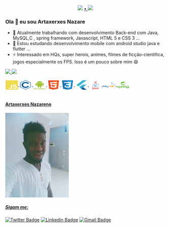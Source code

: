 <div align="center">
    <img src="https://img.shields.io/badge/feito%20por-Artaxerxes Nazareno-blue"/>
    <a href="https://twitter.com/Artaxerxes0001">
    • 
    <img src="https://img.shields.io/twitter/follow/Artaxerxes0001?style=social">
    </a><br>
  </div>


### Ola  👋  eu sou Artaxerxes Nazare
- 🔭 Atualmente trabalhando com desenvolvimento Back-end com Java, MySQL,C , spring framework, Javascript, HTML 5 e CSS 3 ...
- 🌱 Estou estudando desenvolvimento mobile com android studio java e flutter ...
- ⚡ Interessado em HQs, super herois, animes, filmes de ficção-cientifica, jogos especialmente os FPS.
Isso é um pouco sobre mim 😄

 <div style="display: inline_block">
  <a href="https://github.com/artaxerxesnazareno">
  <img height="170em" src="https://github-readme-stats.vercel.app/api?username=artaxerxesnazareno&show_icons=true&theme=dracula&include_all_commits=true&count_private=true"/>
  <img height="170em" src="https://github-readme-stats.vercel.app/api/top-langs/?username=artaxerxesnazareno&layout=compact&langs_count=7&theme=dracula"/>
</div>
<div style="display: inline_block"><br>
  <img align="center" alt="Artaxerxes-Js" height="30" width="40" src="https://raw.githubusercontent.com/devicons/devicon/master/icons/javascript/javascript-plain.svg">
  <img align="center" alt="Artaxerxes-C" height="30" width="40" src="https://github.com/devicons/devicon/blob/master/icons/c/c-line.svg">
  <img align="center" alt="Artaxerxes-Android" height="30" width="40" src="https://github.com/devicons/devicon/blob/master/icons/android/android-plain-wordmark.svg">
  <img align="center" alt="Artaxerxes-HTML" height="30" width="40" src="https://raw.githubusercontent.com/devicons/devicon/master/icons/html5/html5-original.svg">
  <img align="center" alt="Artaxerxes-CSS" height="30" width="40" src="https://raw.githubusercontent.com/devicons/devicon/master/icons/css3/css3-original.svg">
  <img align="center" alt="Artaxerxes-Flutter" height="30" width="40" src="https://github.com/devicons/devicon/blob/master/icons/flutter/flutter-original.svg">
  <img align="center" alt="Artaxerxes-Java" height="30" width="40" src="https://github.com/devicons/devicon/blob/master/icons/java/java-original-wordmark.svg">
  <img align="center" alt="Artaxerxes-MySQL" height="30" width="40" src="https://github.com/devicons/devicon/blob/master/icons/mysql/mysql-original-wordmark.svg">
  <img align="center" alt="Artaxerxes-Spring" height="30" width="40" src="https://github.com/devicons/devicon/blob/master/icons/spring/spring-original-wordmark.svg">
</div>
 <br>


#### Artaxerxes Nazareno

<img src="./imagens/eu.jpg" width="200"/>

##### Sigam me:
[![Twitter Badge](https://img.shields.io/badge/-@artaxerxes0001-1ca0f1?style=flat-square&labelColor=1ca0f1&logo=twitter&logoColor=white&link=https://twitter.com/tgmarinho)](https://twitter.com/Artaxerxes0001)  [![Linkedin Badge](https://img.shields.io/badge/-Artaxerxes_Nazareno-blue?style=flat-square&logo=Linkedin&logoColor=white&link=https://www.linkedin.com/in/artaxerxes-nazare/)](https://www.linkedin.com/in/artaxerxes-nazare/) [![Gmail Badge](https://img.shields.io/badge/-artaxerxesnazare@gmail.com-c14438?style=flat-square&logo=Gmail&logoColor=white&link=mailto:artaxerxesnazare@gmail.comm)](mailto:artaxerxesnazare@gmail.com)

